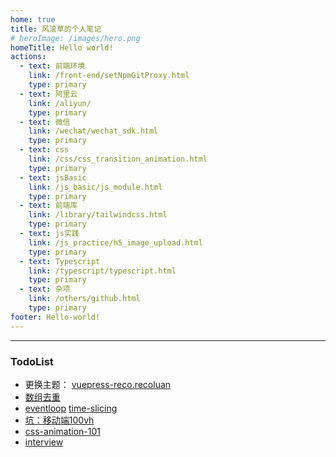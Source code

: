```yaml
---
home: true
title: 风滚草的个人笔记
# heroImage: /images/hero.png
homeTitle: Hello world!
actions:
  - text: 前端环境
    link: /front-end/setNpmGitProxy.html
    type: primary
  - text: 阿里云
    link: /aliyun/
    type: primary
  - text: 微信
    link: /wechat/wechat_sdk.html
    type: primary
  - text: css
    link: /css/css_transition_animation.html
    type: primary
  - text: jsBasic
    link: /js_basic/js_module.html
    type: primary  
  - text: 前端库
    link: /library/tailwindcss.html
    type: primary
  - text: js实践
    link: /js_practice/h5_image_upload.html
    type: primary
  - text: Typescript
    link: /typescript/typescript.html
    type: primary
  - text: 杂项
    link: /others/github.html
    type: primary
footer: Hello-world!
---
```

  
<hr/>

### TodoList
- 更换主题： <a href="http://v2.vuepress-reco.recoluan.com/" target="_blank">vuepress-reco.recoluan</a>
- [数组去重](https://ssshooter.com/2021-02-25-array-unique-performance/)
- [eventloop](https://zh.javascript.info/event-loop) [time-slicing](https://juejin.cn/post/6844903847249330184#heading-0)
- [坑：移动端100vh](https://juejin.cn/post/6844904017051549703)
- [css-animation-101](https://cssanimation.rocks/css-animation-101/#welcome)
- [interview](https://vue3js.cn/interview/vue/lifecycle.html#%E4%B8%80%E3%80%81%E7%94%9F%E5%91%BD%E5%91%A8%E6%9C%9F%E6%98%AF%E4%BB%80%E4%B9%88)
